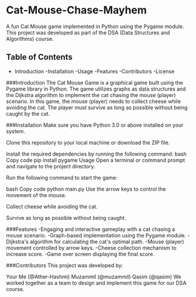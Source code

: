 # Cat-Mouse-Chase-Mayhem


A fun Cat Mouse game implemented in Python using the Pygame module. This project was developed as part of the DSA (Data Structures and Algorithms) course.

## Table of Contents
- Introduction
-Installation
-Usage
-Features
-Contributors
-License

###Introduction
The Cat Mouse Game is a graphical game built using the Pygame library in Python. The game utilizes graphs as data structures and the Dijkstra algorithm to implement the cat chasing the mouse (player) scenario. In this game, the mouse (player) needs to collect cheese while avoiding the cat. The player must survive as long as possible without being caught by the cat.

###Installation
Make sure you have Python 3.0 or above installed on your system.

Clone this repository to your local machine or download the ZIP file.

Install the required dependencies by running the following command:
bash
Copy code
pip install pygame
Usage
Open a terminal or command prompt and navigate to the project directory.

Run the following command to start the game:

bash
Copy code
python main.py
Use the arrow keys to control the movement of the mouse.

Collect cheese while avoiding the cat.

Survive as long as possible without being caught.

###Features
-Engaging and interactive gameplay with a cat chasing a mouse scenario.
-Graph-based implementation using the Pygame module.
-Dijkstra's algorithm for calculating the cat's optimal path.
-Mouse (player) movement controlled by arrow keys.
-Cheese collection mechanism to increase score.
-Game over screen displaying the final score.

###Contributors
This project was developed by:

Your Me (@Ather-Hashmi)
Muzammil (@muzammil)
Qasim (@qasim)
We worked together as a team to design and implement this game for our DSA course.
